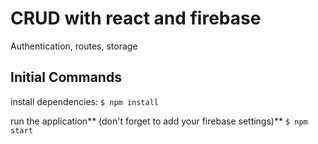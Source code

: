 # CRUD with react and firebase
Authentication, routes, storage

## Initial Commands
install dependencies:
`$ npm install`

run the application** (don't forget to add your firebase settings)**
`$ npm start`

